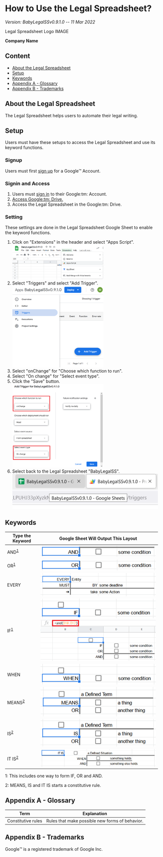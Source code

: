 

# How to Use the Legal Spreadsheet?

*Version: BabyLegalSSv0.9.1.0 -- 11 Mar 2022*

Legal Spreadsheet Logo IMAGE

**Company Name**

## Content

- [About the Legal Spreadsheet](#about)
- [Setup](#Setup)
- [Keywords](#key-functions)
- [Appendix A - Glossary](#glossary)
- [Appendix B - Trademarks](#trademarks)

## About the Legal Spreadsheet<a name="about" />

The Legal Spreadsheet helps users to automate their legal writing.

## Setup

Users must have these setups to access the Legal Spreadsheet and use its keyword functions.

### Signup

Users must first [sign up](https://support.google.com/accounts/answer/27441?hl=en) for a Google:tm: Account.

### Signin and Access

<ol>
  <li>Users must <a href="https://myaccount.google.com">sign in</a> to their Google:tm: Account.</li>
  <li><a href="https://support.google.com/drive/answer/2423485?hl=en">Access Google:tm: Drive.</a></li>
  <li>Access the Legal Spreadsheet in the Google:tm: Drive.</li>
</ol>

### Setting

These settings are done in the Legal Spreadsheet Google Sheet to enable the keyword functions.

<ol>
  <li>Click on "Extensions" in the header and select "Apps Script".</li>
  <img src="images/AppsScript.png" alt="Apps Script" width="300">
  <li>Select "Triggers" and select "Add Trigger".</li>
  <img src="images/Triggers.png" alt="Triggers" width="300">
  <li>Select "onChange" for "Choose which function to run".</li>
  <li>Select "On change" for "Select event type".</li>
  <li>Click the "Save" button.</li>
  <img src="images/SelectOnChange.png" alt="Select onChange" width="300">
  <li>Select back to the Legal Spreadsheet "BabyLegalSS".</li>
  <img src="images/BabyLegalSS.png" alt="BabyLegalSS">
</ol>

## Keywords<a name="key-functions" />

| **Type the Keyword** | **Google Sheet Will Output This Layout** |
| --- | --- |
| AND<sup>[1](#footnote1)</sup> | ![type AND in a cell in the Legal Spreadsheet](images/AND.png) |
| OR<sup>[1](#footnote1)</sup> | ![type OR in a cell in the Legal Spreadsheet](images/OR.png) |
| EVERY | ![type EVERY in a cell in the Legal Spreadsheet](images/EVERY.png) |
| IF<sup>[1](#footnote1)</sup> | ![type IF in a cell in the Legal Spreadsheet](images/IF.png) <br> ![type IF, OR, AND in the Legal Spreadsheet](images/IFORAND.png) |
| WHEN | ![type WHEN in a cell in the Legal Spreadsheet](images/WHEN.png) |
| MEANS<sup>[2](#footnote2)</sup> | ![type MEANS in a cell in the Legal Spreadsheet](images/MEANS.png) |
| IS<sup>[2](#footnote2)</sup> | ![type IS in a cell in the Legal Spreadsheet](images/IS.png) |
| IT IS<sup>[2](#footnote2)</sup> | ![type IT IS in a cell in the Legal Spreadsheet](images/ITIS.png) |

<a name="footnote1">1</a>: This includes one way to form IF, OR and AND.

<a name="footnote2">2</a>: MEANS, IS and IT IS starts a constitutive rule.

## Appendix A - Glossary<a name="glossary" />

| **Term** | **Explanation** |
| --- | --- |
| Constitutive rules | Rules that make possible new forms of behavior. |

## Appendix B - Trademarks<a name="trademarks" />

Google:tm: is a registered trademark of Google Inc.
